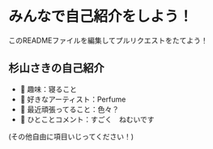 # みんなで自己紹介をしよう！
このREADMEファイルを編集してプルリクエストをたてよう！

## 杉山さきの自己紹介
- 🔭 趣味：寝ること
- 🎵 好きなアーティスト：Perfume
- 🌱 最近頑張ってること：色々？
- 💬 ひとことコメント：すごく　ねむいです

(その他自由に項目いじってください！)
